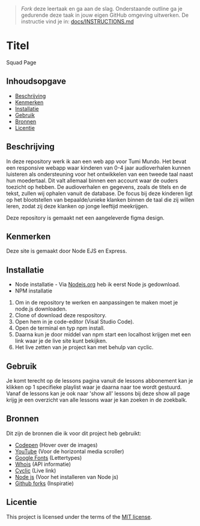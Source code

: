 > _Fork_ deze leertaak en ga aan de slag. Onderstaande outline ga je gedurende deze taak in jouw eigen GitHub omgeving uitwerken. De instructie vind je in: [docs/INSTRUCTIONS.md](docs/INSTRUCTIONS.md)

# Titel
Squad Page

## Inhoudsopgave

  * [Beschrijving](#beschrijving)
  * [Kenmerken](#kenmerken)
  * [Installatie](#installatie)
  * [Gebruik](#gebruik)
  * [Bronnen](#bronnen)
  * [Licentie](#licentie)

## Beschrijving
In deze repository werk ik aan een web app voor Tumi Mundo. 
Het bevat een responsive webapp waar kinderen van 0-4 jaar audioverhalen kunnen luisteren als ondersteuning voor het ontwikkelen van een tweede taal naast hun moedertaal.
Dit valt allemaal binnen een account waar de ouders toezicht op hebben. De audioverhalen en gegevens, zoals de titels en de tekst, zullen wij ophalen vanuit de database.
De focus bij deze kinderen ligt op het blootstellen van bepaalde/unieke klanken binnen de taal die zij willen leren, zodat zij deze klanken op jonge leeftijd meekrijgen.

Deze repository is gemaakt net een aangeleverde figma design.


## Kenmerken
Deze site is gemaakt door Node EJS en Express.

## Installatie
* Node installatie - Via [Nodejs.org](https://nodejs.org/en/download/) heb ik eerst Node js gedownload.
* NPM installatie

1. Om in de repository te werken en aanpassingen te maken moet je node.js downloaden.
2. Clone of download deze respository.
3. Open hem in je code-editor (Visal Studio Code).
4. Open de terminal en typ npm install.
5. Daarna kun je door middel van npm start een localhost krijgen met een link waar je de live site kunt bekijken.
6. Het live zetten van je project kan met behulp van cyclic.

## Gebruik
Je komt terecht op de lessons pagina vanuit de lessons abbonement kan je klikken op 1 specifieke playlist waar je daarna naar toe wordt gestuurd. Vanaf de lessons kan je ook naar 'show all' lessons bij deze show all page krijg je een overzicht van alle lessons waar je kan zoeken in de zoekbalk.

## Bronnen
Dit zijn de bronnen die ik voor dit project heb gebruikt:
* [Codepen](https://codepen.io/nxworld/pen/ZYNOBZ) (Hover over de images)
* [YouTube](https://www.youtube.com/watch?v=3yfswsnD2sw&t=519s&ab_channel=KevinPowell) (Voor de horizontal media scroller)
* [Google Fonts](https://fonts.google.com/) (Lettertypes)
* [Whois](whois.fdnd.nl) (API informatie)
* [Cyclic](cyclic.sh) (Live link)
* [Node js](https://nodejs.org/en/download/) (Voor het installeren van Node js)
* [Github forks](https://github.com/fdnd-task/connect-your-tribe-squad-page/network/members) (Inspiratie)
  
## Licentie

This project is licensed under the terms of the [MIT license](./LICENSE).
